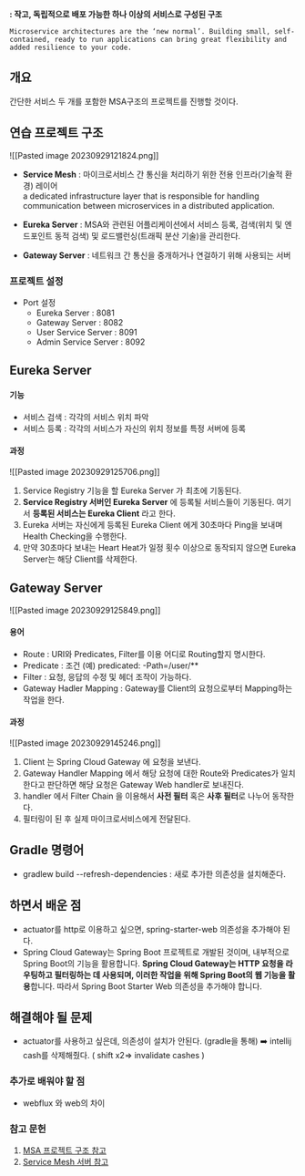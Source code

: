 **: 작고, 독립적으로 배포 가능한 하나 이상의 서비스로 구성된 구조**
```
Microservice architectures are the ‘new normal’. Building small, self-contained, ready to run applications can bring great flexibility and added resilience to your code.
```

## 개요
간단한 서비스 두 개를 포함한 MSA구조의 프로젝트를 진행할 것이다.

## 연습 프로젝트 구조

![[Pasted image 20230929121824.png]]
* **Service Mesh** : 마이크로서비스 간 통신을 처리하기 위한 전용 인프라(기술적 환경) 레이어  
	a dedicated infrastructure layer that is responsible for handling communication between microservices in a distributed application.

* **Eureka Server** : MSA와 관련된 어플리케이션에서 서비스 등록, 검색(위치 및 엔드포인트 동적 검색) 및 로드밸런싱(트래픽 분산 기술)을 관리한다.

* **Gateway Server** : 네트워크 간 통신을 중개하거나 연걸하기 위해 사용되는 서버

### 프로젝트 설정
* Port 설정
	* Eureka Server : 8081
	* Gateway Server : 8082
	* User Service Server : 8091
	* Admin Service Server : 8092


## Eureka Server

#### 기능
* 서비스 검색 : 각각의 서비스 위치 파악
* 서비스 등록 : 각각의 서비스가 자신의 위치 정보를 특정 서버에 등록

#### 과정

![[Pasted image 20230929125706.png]]

1. Service Registry 기능을 할 Eureka Server 가 최초에 기동된다.
2. **Service Registry 서버인 Eureka Server** 에 등록될 서비스들이 기동된다. 여기서 **등록된 서비스는 Eureka Client** 라고 한다.
3. Eureka 서버는 자신에게 등록된 Eureka Client 에게 30초마다 Ping을 보내며 Health Checking을 수행한다.
4. 만약 30초마다 보내는 Heart Heat가 일정 횟수 이상으로 동작되지 않으면 Eureka Server는 해당 Client를 삭제한다.


















## Gateway Server

![[Pasted image 20230929125849.png]]
#### 용어
* Route : URI와 Predicates, Filter를 이용 어디로 Routing할지 명시한다.
* Predicate : 조건 (예) predicated: -Path=/user/**
* Filter : 요청, 응답의 수정 및 헤더 조작이 가능하다.
* Gateway Hadler Mapping : Gateway를 Client의 요청으로부터 Mapping하는 작업을 한다.

#### 과정
![[Pasted image 20230929145246.png]]
1. Client 는 Spring Cloud Gateway 에 요청을 보낸다.
2. Gateway Handler Mapping 에서 해당 요청에 대한 Route와 Predicates가 일치한다고 판단하면 해당 요청은 Gateway Web handler로 보내진다.
3. handler 에서 Filter Chain 을 이용해서 **사전 필터** 혹은 **사후 필터**로 나누어 동작한다.
4. 필터링이 된 후 실제 마이크로서비스에게 전달된다.




## Gradle 명령어
* gradlew build --refresh-dependencies : 새로 추가한 의존성을 설치해준다.


## 하면서 배운 점
* actuator를 http로 이용하고 싶으면, spring-starter-web 의존성을 추가해야 된다.
* Spring Cloud Gateway는 Spring Boot 프로젝트로 개발된 것이며, 내부적으로 Spring Boot의 기능을 활용합니다. **Spring Cloud Gateway는 HTTP 요청을 라우팅하고 필터링하는 데 사용되며, 이러한 작업을 위해 Spring Boot의 웹 기능을 활용**합니다. 따라서 Spring Boot Starter Web 의존성을 추가해야 합니다.

## 해결해야 될 문제
* actuator를 사용하고 싶은데, 의존성이 설치가 안된다. (gradle을 통해)
➡️ intellij cash를 삭제해줬다. ( shift x2=> invalidate cashes )

### 추가로 배워야 할 점
* webflux 와 web의 차이

### 참고 문헌

1. [MSA 프로젝트 구조 참고](https://wonit.tistory.com/506)
2. [Service Mesh 서버 참고](https://wonit.tistory.com/495?category=854728)
